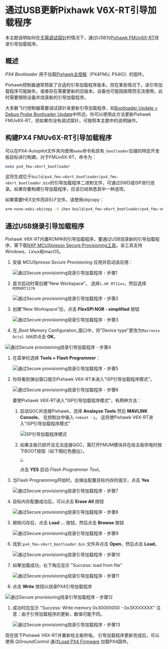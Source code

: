 # 通过USB更新Pixhawk V6X-RT引导加载程序

本主题说明如何在[无需调试探针](../flight_controller/pixhawk6x-rt.md)的情况下，通过USB为[Pixhawk FMUv6X-RT](../flight_controller/pixhawk6x-rt.md)烧录引导加载程序。

## 概述

_PX4 Bootloader_ 用于加载[Pixhawk主控板](../flight_controller/pixhawk_series.md)（PX4FMU, PX4IO）的固件。

Pixhawk控制器通常预装了合适的引导加载程序版本。但在某些情况下，该引导加载程序可能缺失，或者存在需要更新的旧版本。设备也可能因故障而无法使用，此时需要擦除设备并烧录新的引导加载程序。

大多数飞行控制器需要调试探针来更新引导加载程序，如[Bootloader Update > Debug Probe Bootloader Update](../advanced_config/bootloader_update.md#debug-probe-bootloader-update)中所述。你可以使用此方法更新Pixhawk FMUv6X-RT，但如果你没有调试探针，可按照本主题中的说明操作。

## 构建PX4 FMUv6X-RT引导加载程序

可以在PX4-Autopilot文件夹内使用`make`命令和具有`_bootloader`后缀的特定开发板目标进行构建。对于FMUv6X-RT，命令为：

```sh
make px4_fmu-v6xrt_bootloader
```

这将生成位于`build/px4_fmu-v6xrt_bootloader/px4_fmu-v6xrt_bootloader.bin`的引导加载程序二进制文件，可通过SWD或ISP进行烧录。如果你要构建引导加载程序，应该已经熟悉其中一种选项。

如果需要HEX文件而非ELF文件，请使用objcopy：

```sh
arm-none-eabi-objcopy -O ihex build/px4_fmu-v6xrt_bootloader/px4_fmu-v6xrt_bootloader.elf px4_fmu-v6xrt_bootloader.hex
```

## 通过USB烧录引导加载程序

Pixhawk V6X-RT内置ROM中的引导加载程序。要通过USB烧录新的引导加载程序，需下载[NXP MCUXpresso Secure Provisioning工具](https://www.nxp.com/design/design-center/software/development-software/mcuxpresso-software-and-tools-/mcuxpresso-secure-provisioning-tool:MCUXPRESSO-SECURE-PROVISIONING)。该工具支持Windows、Linux和macOS。

1. 安装 _MCUXpresso Secure Provisioning_ 应用并启动该应用：

   ![通过Secure provisioning烧录引导加载程序 - 步骤1](../../assets/advanced_config/bootloader_6xrt/bootloader_update_v6xrt_step1.png)

1. 首次启动时需创建“New Workspace”。
   选择`i.mX RT11xx`，然后选择`MIMXRT1176`

   ![通过Secure provisioning烧录引导加载程序 - 步骤2](../../assets/advanced_config/bootloader_6xrt/bootloader_update_v6xrt_step2.png)

1. 创建“New Workspace”后，点击 **FlexSPI NOR - simplified** 按钮

   ![通过Secure provisioning烧录引导加载程序 - 步骤3](../../assets/advanced_config/bootloader_6xrt/bootloader_update_v6xrt_step3.png)

1. 在_Boot Memory Configuration_窗口中，将"Device type"更改为`Macronix Octal DDR`并点击 **OK**。

![通过Secure provisioning烧录引导加载程序 - 步骤4](../../assets/advanced_config/bootloader_6xrt/bootloader_update_v6xrt_step4.png)

1. 在菜单栏选择 **Tools > Flash Programmer**：

   ![通过Secure provisioning烧录引导加载程序 - 步骤5](../../assets/advanced_config/bootloader_6xrt/bootloader_update_v6xrt_step5.png)

1. 你将看到弹出窗口提示Pixhawk V6X-RT未进入"ISP引导加载程序模式"。

   ![通过Secure provisioning烧录引导加载程序 - 步骤6](../../assets/advanced_config/bootloader_6xrt/bootloader_update_v6xrt_step6.png)

   要使Pixhawk V6X-RT进入"ISP引导加载程序模式"，有两种方法：

   1. 启动QGC并连接Pixhawk，选择 **Analayze Tools** 然后 **MAVLINK Console**。
      在控制台中输入 `reboot -i`。
      这将使Pixhawk V6X-RT进入"ISP引导加载程序模式"

      ![ISP引导加载程序模式](../../assets/advanced_config/bootloader_6xrt/bootloader_update_v6xrt_enter_isp_qgc.png)

   2. 如果主板已损坏且无法连接QGC，需打开FMUM模块并在给主板供电时按下BOOT按钮（如下图红色圈出）。

      <img src="../../assets/advanced_config/bootloader_6xrt/bootloader_update_v6xrt_enter_isp_button.jpg" style="zoom:67%;" />

      点击 **YES** 启动 _Flash Programmer Tool_。

1. 当Flash Programming开始时，会弹出配置目标内存的提示，点击 **Yes**

   ![通过Secure provisioning烧录引导加载程序 - 步骤7](../../assets/advanced_config/bootloader_6xrt/bootloader_update_v6xrt_step7.png)

1. 目标内存配置成功后，可以点击 **Erase All** 按钮

   ![通过Secure provisioning烧录引导加载程序 - 步骤8](../../assets/advanced_config/bootloader_6xrt/bootloader_update_v6xrt_step8.png)

1. 擦除闪存后，点击 **Load ...** 按钮，然后点击 **Browse** 按钮

   ![通过Secure provisioning烧录引导加载程序 - 步骤9](../../assets/advanced_config/bootloader_6xrt/bootloader_update_v6xrt_step9.png)

1. 找到 `px4_fmu-v6xrt_bootloader.bin` 文件并点击 **Open**，然后点击 **Load**。

   ![通过Secure provisioning烧录引导加载程序 - 步骤10](../../assets/advanced_config/bootloader_6xrt/bootloader_update_v6xrt_step10.png)

1. 如果加载成功，右下角应显示 "Success: load from file"

   ![通过Secure provisioning烧录引导加载程序 - 步骤11](../../assets/advanced_config/bootloader_6xrt/bootloader_update_v6xrt_step11.png)

1. 点击 **Write** 按钮以烧录PX4引导加载程序

![通过Secure provisioning烧录引导加载程序 - 步骤12](../../assets/advanced_config/bootloader_6xrt/bootloader_update_v6xrt_step12.png)

1. 成功时应显示 "Success: Write memory 0x30000000 - 0x3XXXXXXX" 注意：由于引导加载程序的更新，数值可能不同。

   ![通过Secure provisioning烧录引导加载程序 - 步骤13](../../assets/advanced_config/bootloader_6xrt/bootloader_update_v6xrt_step13.png)

现在拔下Pixhawk V6X-RT并重新给主板供电。
引导加载程序更新完成后，可以使用 _QGroundControl_ 通过[Load PX4 Firmware](../config/flight_controller.md#load_px4_firmware) 加载PX4固件。